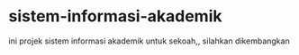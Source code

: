 # sistem-informasi-akademik
ini projek sistem informasi akademik untuk sekoah,, silahkan dikembangkan
